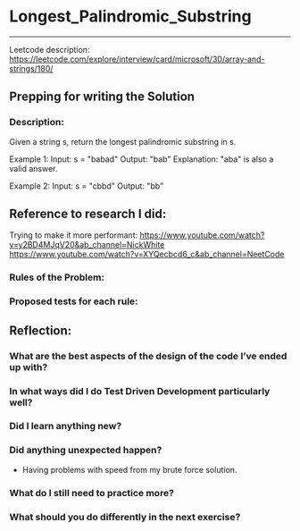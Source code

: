 
# Longest_Palindromic_Substring
-------------------------
Leetcode description:
https://leetcode.com/explore/interview/card/microsoft/30/array-and-strings/180/

## Prepping for writing the Solution

### Description:
Given a string s, return the longest palindromic substring in s.

Example 1:
Input: s = "babad"
Output: "bab"
Explanation: "aba" is also a valid answer.

Example 2:
Input: s = "cbbd"
Output: "bb"


## Reference to research I did:
Trying to make it more performant:
https://www.youtube.com/watch?v=y2BD4MJqV20&ab_channel=NickWhite
https://www.youtube.com/watch?v=XYQecbcd6_c&ab_channel=NeetCode

### Rules of the Problem:

### Proposed tests for each rule:

## Reflection:
### What are the best aspects of the design of the code I’ve ended up with?


### In what ways did I do Test Driven Development particularly well?


### Did I learn anything new?


### Did anything unexpected happen?
- Having problems with speed from my brute force solution.

### What do I still need to practice more?


### What should you do differently in the next exercise?

